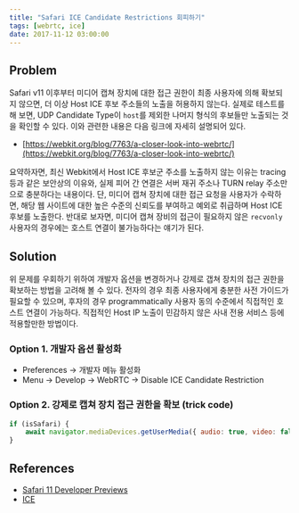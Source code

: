 ```yaml
---
title: "Safari ICE Candidate Restrictions 회피하기"
tags: [webrtc, ice]
date: 2017-11-12 03:00:00
---
```


## Problem
Safari v11 이후부터 미디어 캡쳐 장치에 대한 접근 권한이 최종 사용자에 의해 확보되지 않으면, 더 이상 Host ICE 후보 주소들의 노출을 허용하지 않는다. 실제로 테스트를 해 보면, UDP Candidate Type이 `host`를 제외한 나머지 형식의 후보들만 노출되는 것을 확인할 수 있다. 이와 관련한 내용은 다음 링크에 자세히 설명되어 있다.
- [https://webkit.org/blog/7763/a-closer-look-into-webrtc/](https://webkit.org/blog/7763/a-closer-look-into-webrtc/)

요약하자면, 최신 Webkit에서 Host ICE 후보군 주소를 노출하지 않는 이유는 tracing 등과 같은 보안상의 이유와, 실제 피어 간 연결은 서버 재귀 주소나 TURN relay 주소만으로 충분하다는 내용이다. 단, 미디어 캡쳐 장치에 대한 접근 요청을 사용자가 수락하면, 해당 웹 사이트에 대한 높은 수준의 신뢰도를 부여하고 예외로 취급하며 Host ICE 후보를 노출한다. 반대로 보자면, 미디어 캡쳐 장비의 접근이 필요하지 않은 `recvonly` 사용자의 경우에는 호스트 연결이 불가능하다는 얘기가 된다.


## Solution
위 문제를 우회하기 위하여 개발자 옵션을 변경하거나 강제로 갭쳐 장치의 접근 권한을 확보하는 방법을 고려해 볼 수 있다. 전자의 경우 최종 사용자에게 충분한 사전 가이드가 필요할 수 있으며, 후자의 경우 programmatically 사용자 동의 수준에서 직접적인 호스트 연결이 가능하다. 직접적인 Host IP 노출이 민감하지 않은 사내 전용 서비스 등에 적용할만한 방법이다.

### Option 1. 개발자 옵션 활성화
- Preferences -> 개발자 메뉴 활성화
- Menu -> Develop -> WebRTC -> Disable ICE Candidate Restriction

### Option 2. 강제로 캡쳐 장치 접근 권한을 확보 (trick code)
```javascript
if (isSafari) {
    await navigator.mediaDevices.getUserMedia({ audio: true, video: false });
}
```


## References
- [Safari 11 Developer Previews](https://webkit.org/blog/7763/a-closer-look-into-webrtc/)
- [ICE](https://blog.xenomity.com/ICE-Interactive-Connectivity-Establishment)
